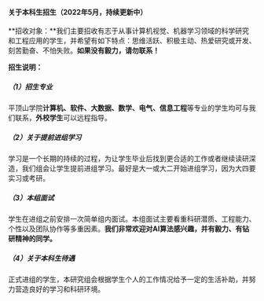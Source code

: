 #### 关于本科生招生（2022年5月，持续更新中）



**招收对象：**我们主要招收有志于从事计算机视觉、机器学习领域的科学研究和工程应用的学生，并希望有如下特点：思维活跃、积极主动、热爱研究或开发、刻苦勤奋、不怕失败。**如果没有毅力，请勿联系！**





**招生说明：**

##### （1）招生专业

   平顶山学院**计算机、软件、大数据、数学、电气、信息工程**等专业的学生均可与我们联系，**外校学生**可以远程指导。

##### （2）关于提前进组学习

​	   学习是一个长期的持续的过程，为让学生毕业后找到更合适的工作或者继续读研深造，我们组会让学生提前进组学习。最好是大一或大二开始进组学习，因为大四要实习或考研。

##### （3）本组面试

​       学生在进组之前安排一次简单组内面试。本组面试主要看重科研潜质、工程能力、个性以及团队协作等多重因素。**我们非常欢迎对AI算法感兴趣，并有毅力、有钻研精神的同学。**

##### （4）关于本科生待遇

​	   正式进组的学生，本研究组会根据学生个人的工作情况给予一定的生活补助，并努力营造良好的学习和科研环境。
